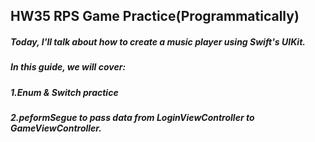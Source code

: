 ## HW35 RPS Game Practice(Programmatically)

#####  Today, I'll talk about how to create a music player using Swift's UIKit. 
#####  In this guide, we will cover:
##### 1.Enum & Switch practice 
##### 2.peformSegue to pass data from LoginViewController to GameViewController.




